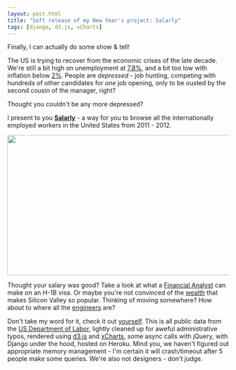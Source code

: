 ```yaml
---
layout: post.html
title: "Soft release of my New Year's project: Salarly"
tags: [django, d3.js, xCharts]
---
```


Finally, I can actually do some show & tell!

The US is trying to recover from the economic crises of the late decade. We're still a bit high on unemployment at [7.8%][unemployment], and a bit too low with inflation below [2%][inflation]. People are *depressed* - job hunting, competing with hundreds of other candidates for *one* job opening, only to be ousted by the second cousin of the manager, right?

Thought you couldn't be any more depressed? 

I present to you **[Salarly][Salarly]** - a way for you to browse all the internationally employed workers in the United States from 2011 - 2012.

<p><a href="http://www.salar.ly/salaries?title=Financial+Engineer&company=&location=" alt="Financial Engineer H-1B salaries"><img src="{{ get_asset("/images/salarly.png")}}" height="318px" width="552px" /></a></p>

Thought your salary was good? Take a look at what a [Financial Analyst][FA] can make on an H-1B visa.  Or maybe you're not convinced of the [wealth][wealth] that makes Silicon Valley so popular.  Thinking of moving somewhere? How about to where all the [engineers][engineers] are?

Don't take my word for it, check it out [yourself][Salarly]. This is all public data from the [US Department of Labor][data], lightly cleaned up for aweful administrative typos, rendered using [d3.js][d3] and [xCharts][xCharts], some async calls with jQuery, with Django under the hood, hosted on Heroku. Mind you, we haven't figured out appropriate memory management - I'm certain it will crash/timeout after 5 people make some queries. We're also not designers - don't judge.



[unemployment]: https://www.google.com/publicdata/explore?ds=z1ebjpgk2654c1_&met_y=unemployment_rate&idim=country:US&fdim_y=seasonality:S&dl=en&hl=en&q=us%20unemployment%20rate "Unemployment Rate via Google"
[inflation]: http://www.usinflationcalculator.com/inflation/current-inflation-rates/ "Inflation Rate"
[Salarly]: http://www.salar.ly "Salar.ly"
[FA]: http://www.salar.ly/salaries/?title=Financial+Analyst&company=&location= "Salarly: Financial Analyst"
[wealth]: http://www.salar.ly/salaries/?title=&company=&location=Mountain+View%2C+CA "Salarly: Mountain View"
[engineers]: http://www.salar.ly/heatmaps/?title=engineer "Salarly: Heatmap of Engineers"
[data]: http://www.foreignlaborcert.doleta.gov/quarterlydata.cfm "US DoL"
[d3]: http://d3js.org/ "d3.js"
[xCharts]: http://tenxer.github.com/xcharts/ "xCharts"